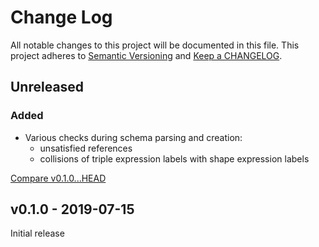 # Change Log

All notable changes to this project will be documented in this file.
This project adheres to [Semantic Versioning](http://semver.org/) and
[Keep a CHANGELOG](http://keepachangelog.com).


## Unreleased

### Added 

- Various checks during schema parsing and creation:
	- unsatisfied references
	- collisions of triple expression labels with shape expression labels


[Compare v0.1.0...HEAD](https://github.com/marcelotto/shex-ex/compare/v0.1.0...HEAD)



## v0.1.0 - 2019-07-15

Initial release

